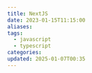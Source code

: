 ```yaml
---
title: NextJS
date: 2023-01-15T11:15:00
aliases: 
tags:
  - javascript
  - typescript
categories: 
updated: 2025-01-07T00:35
---
```


